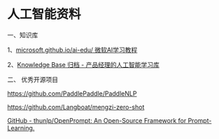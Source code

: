 # 人工智能资料

一、知识库

1、[microsoft.github.io/ai-edu/ 微软AI学习教程](https://microsoft.github.io/ai-edu/ "https://microsoft.github.io/ai-edu/")

2、[Knowledge Base 归档 - 产品经理的人工智能学习库](https://easyai.tech/ai-definition/)



二、 优秀开源项目

https://github.com/PaddlePaddle/PaddleNLP

https://github.com/Langboat/mengzi-zero-shot

[GitHub - thunlp/OpenPrompt: An Open-Source Framework for Prompt-Learning.](https://github.com/thunlp/OpenPrompt)
